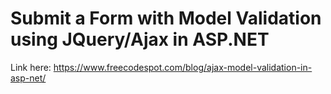 # Submit a Form with Model Validation using JQuery/Ajax in ASP.NET

Link here: https://www.freecodespot.com/blog/ajax-model-validation-in-asp-net/
